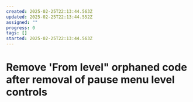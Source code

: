 ```yaml
---
created: 2025-02-25T22:13:44.563Z
updated: 2025-02-25T22:13:44.552Z
assigned: ""
progress: 0
tags: []
started: 2025-02-25T22:13:44.563Z
---
```


# Remove 'From level" orphaned code after removal of pause menu level controls

